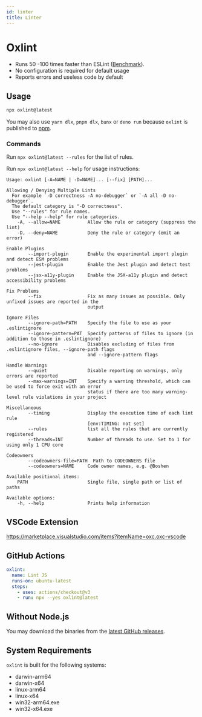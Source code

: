 ```yaml
---
id: linter
title: Linter
---
```


# Oxlint

- Runs 50 -100 times faster than ESLint ([Benchmark](https://github.com/oxc-project/bench-javascript-linter)).
- No configuration is required for default usage
- Reports errors and useless code by default

## Usage

```bash
npx oxlint@latest
```

You may also use `yarn dlx`, `pnpm dlx`, `bunx` or `deno run` because `oxlint` is published to [npm](https://www.npmjs.com/package/oxlint).

### Commands

Run `npx oxlint@latest --rules` for the list of rules.

Run `npx oxlint@latest --help` for usage instructions:

```
Usage: oxlint [-A=NAME | -D=NAME]... [--fix] [PATH]...

Allowing / Denying Multiple Lints
  For example `-D correctness -A no-debugger` or `-A all -D no-debugger`.
  The default category is "-D correctness".
  Use "--rules" for rule names.
  Use "--help --help" for rule categories.
    -A, --allow=NAME          Allow the rule or category (suppress the lint)
    -D, --deny=NAME           Deny the rule or category (emit an error)

Enable Plugins
        --import-plugin       Enable the experimental import plugin and detect ESM problems
        --jest-plugin         Enable the Jest plugin and detect test problems
        --jsx-a11y-plugin     Enable the JSX-a11y plugin and detect accessibility problems

Fix Problems
        --fix                 Fix as many issues as possible. Only unfixed issues are reported in the
                              output

Ignore Files
        --ignore-path=PATH    Specify the file to use as your .eslintignore
        --ignore-pattern=PAT  Specify patterns of files to ignore (in addition to those in .eslintignore)
        --no-ignore           Disables excluding of files from .eslintignore files, --ignore-path flags
                              and --ignore-pattern flags

Handle Warnings
        --quiet               Disable reporting on warnings, only errors are reported
        --max-warnings=INT    Specify a warning threshold, which can be used to force exit with an error
                              status if there are too many warning-level rule violations in your project

Miscellaneous
        --timing              Display the execution time of each lint rule
                              [env:TIMING: not set]
        --rules               list all the rules that are currently registered
        --threads=INT         Number of threads to use. Set to 1 for using only 1 CPU core

Codeowners
        --codeowners-file=PATH  Path to CODEOWNERS file
        --codeowners=NAME     Code owner names, e.g. @Boshen

Available positional items:
    PATH                      Single file, single path or list of paths

Available options:
    -h, --help                Prints help information
```

## VSCode Extension

https://marketplace.visualstudio.com/items?itemName=oxc.oxc-vscode

## GitHub Actions

```yaml
oxlint:
  name: Lint JS
  runs-on: ubuntu-latest
  steps:
    - uses: actions/checkout@v3
    - run: npx --yes oxlint@latest
```

## Without Node.js

You may download the binaries from the [latest GitHub releases](https://github.com/web-infra-dev/oxc/releases/latest).

## System Requirements

`oxlint` is built for the following systems:

- darwin-arm64
- darwin-x64
- linux-arm64
- linux-x64
- win32-arm64.exe
- win32-x64.exe
